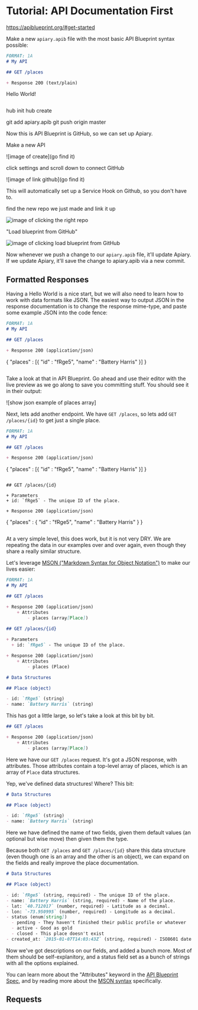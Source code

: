 # Tutorial: API Documentation First

https://apiblueprint.org/#get-started

Make a new `apiary.apib` file with the most basic API Blueprint syntax possible:

~~~ md
FORMAT: 1A
# My API

## GET /places

+ Response 200 (text/plain)

  ~~~
  Hello World!
  ~~~  
~~~

hub init
hub create

git add apiary.apib
git push origin master

Now this is API Blueprint is GitHub, so we can set up Apiary.


Make a new API

![image of create](go find it)

click settings and scroll down to connect GitHub

![image of link github](go find it)

This will automatically set up a Service Hook on Github, so you don't have to.

find the new repo we just made and link it up

![image of clicking the right repo]()

"Load blueprint from GitHub"

![image of clicking load blueprint from GitHub]()

Now whenever we push a change to our `apiary.apib` file, it'll update Apiary. If we update Apiary, it'll save the change to apiary.apib via a new commit.

## Formatted Responses

Having a Hello World is a nice start, but we will also need to learn how to work with data formats like JSON. The easiest way to output JSON in the response documentation is to change the response mime-type, and paste some example JSON into the code fence:

~~~ md
FORMAT: 1A
# My API

## GET /places

+ Response 200 (application/json)

  ~~~
  {
    "places" : [{
      "id" : "fRge5",
      "name" : "Battery Harris"
    }]
  }
  ~~~
~~~

Take a look at that in API Blueprint. Go ahead and use their editor with the live preview as we go along to save you committing stuff. You should see it in their output:

![show json example of places array]

Next, lets add another endpoint. We have `GET /places`, so lets add `GET /places/{id}` to get just a single place.
 
~~~ md
FORMAT: 1A
# My API

## GET /places

+ Response 200 (application/json)

  ~~~
  {
    "places" : [{
      "id" : "fRge5",
      "name" : "Battery Harris"
    }]
  }
  ~~~

## GET /places/{id}

+ Parameters
  + id: `fRge5` - The unique ID of the place.

+ Response 200 (application/json)

  ~~~
  {
    "places" : {
      "id" : "fRge5",
      "name" : "Battery Harris"
    }
  }
  ~~~
~~~

At a very simple level, this does work, but it is not very DRY. We are repeating the data in our examples over and over again, even though they share a really similar structure.

Let's leverage [MSON ("Markdown Syntax for Object Notation")](https://github.com/apiaryio/mson) to make our lives easier:

~~~ md
FORMAT: 1A
# My API

## GET /places

+ Response 200 (application/json)
    + Attributes
        - places (array[Place])
    
## GET /places/{id}

+ Parameters
  + id: `fRge5` - The unique ID of the place.

+ Response 200 (application/json)
    + Attributes
        - places (Place)

# Data Structures

## Place (object)

- id: `fRge5` (string)
- name: `Battery Harris` (string)
~~~

This has got a little large, so let's take a look at this bit by bit.

~~~ md
## GET /places

+ Response 200 (application/json)
    + Attributes
        - places (array[Place])
~~~

Here we have our `GET /places` request. It's got a JSON response, with attributes. Those attributes contain a top-level array of places, which is an array of `Place` data structures.

Yep, we've defined data structures! Where? This bit:

~~~ md
# Data Structures

## Place (object)

- id: `fRge5` (string)
- name: `Battery Harris` (string)
~~~

Here we have defined the name of two fields, given them default values (an optional but wise move) then given them the type. 

Because both `GET /places` and `GET /places/{id}` share this data structure (even though one is an array and the other is an object), we can expand on the fields and really improve the place documentation. 

~~~ md
# Data Structures

## Place (object)

- id: `fRge5` (string, required) - The unique ID of the place.
- name: `Battery Harris` (string, required) - Name of the place.
- lat: `40.712017` (number, required) - Latitude as a decimal.
- lon: `-73.950995` (number, required) - Longitude as a decimal.
- status (enum[string])
  - pending - They haven't finished their public profile or whatever
  - active - Good as gold
  - closed - This place doesn't exist
- created_at: `2015-01-07T14:03:43Z` (string, required) - ISO8601 date and time of when the rider was created.
~~~

Now we've got descriptions on our fields, and added a bunch more. Most of them should be self-explanitory, and a status field set as a bunch of strings with all the options explained.

You can learn more about the "Attributes" keyword in the [API Blueprint Spec](https://github.com/apiaryio/api-blueprint/blob/master/API%20Blueprint%20Specification.md#def-attributes-section), and by reading more about the [MSON syntax](https://github.com/apiaryio/mson/blob/master/MSON%20Specification.md) specifically.

## Requests
